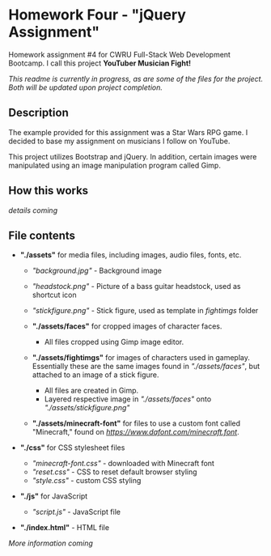 # Homework Four - "jQuery Assignment"

Homework assignment #4 for CWRU Full-Stack Web Development Bootcamp. I call this project __YouTuber Musician Fight!__

*This readme is currently in progress, as are some of the files for the project. Both will be updated upon project completion.*

## Description

The example provided for this assignment was a Star Wars RPG game. I decided to base my assignment on musicians I follow on YouTube.

This project utilizes Bootstrap and jQuery. In addition, certain images were manipulated using an image manipulation program called Gimp.

## How this works

*details coming*

## File contents

* __"./assets"__ for media files, including images, audio files, fonts, etc.
  * *"background.jpg"* -    Background image
  * *"headstock.png"* -     Picture of a bass guitar headstock, used as shortcut icon
  * *"stickfigure.png"* -   Stick figure, used as template in *fightimgs* folder
  
  
  * __"./assets/faces"__ for cropped images of character faces.
    * All files cropped using Gimp image editor.
  * __"./assets/fightimgs"__ for images of characters used in gameplay. Essentially these are the same images found in *"./assets/faces"*, but attached to an image of a stick figure.
    * All files are created in Gimp. 
    * Layered respective image in *"./assets/faces"* onto *"./assets/stickfigure.png"*
  * __"./assets/minecraft-font"__ for files to use a custom font called "Minecraft," found on *https://www.dafont.com/minecraft.font*.
  
* __"./css"__ for CSS stylesheet files
  * *"minecraft-font.css"* -    downloaded with Minecraft font
  * *"reset.css"* -             CSS to reset default browser styling
  * *"style.css"* -             custom CSS styling
  
* __"./js"__ for JavaScript
  * *"script.js"* - JavaScript file
  
* __"./index.html"__ - HTML file

*More information coming*
